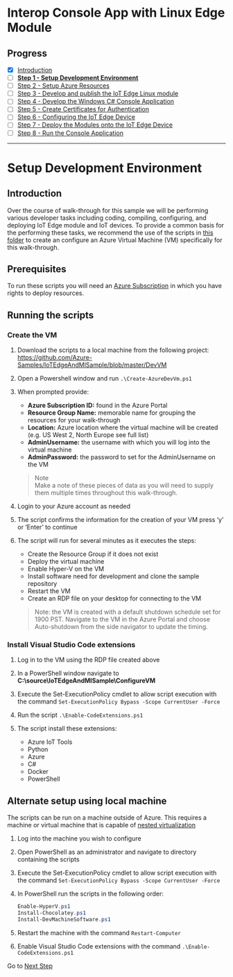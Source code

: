 # Interop Console App with Linux Edge Module
## Progress

- [x] [Introduction](../readme.md)  
- [ ] [**Step 1 - Setup Development Environment**](./Setup%20Development%20Environment.MD)   
- [ ] [Step 2 - Setup Azure Resources](./Setup%20Azure%20Resources.MD)  
- [ ] [Step 3 - Develop and publish the IoT Edge Linux module](./Develop%20and%20publish%20the%20IoT%20edge%20Linux%20module.MD)  
- [ ] [Step 4 - Develop the Windows C# Console Application](./Develop%20the%20Windows%20C%23%20Console%20Application.MD)  
- [ ] [Step 5 - Create Certificates for Authentication](./Create%20Certificates%20for%20Authentication.MD)  
- [ ] [Step 6 - Configuring the IoT Edge Device](./Configuring%20the%20IoT%20Edge%20Device.MD)  
- [ ] [Step 7 - Deploy the Modules onto the IoT Edge Device](./Deploy%20the%20Modules%20onto%20the%20IoT%20Edge%20Device.MD)  
- [ ] [Step 8 - Run the Console Application](./Run%20the%20Console%20Application.MD)  
---
# Setup Development Environment   

## Introduction

Over the course of walk-through for this sample we will be performing various developer tasks including coding, compiling, configuring, and deploying IoT Edge module and IoT devices. To provide a common basis for the performing these tasks, we recommend the use of the scripts in [this folder](https://github.com/Azure-Samples/IoTEdgeAndMlSample/blob/master/DevVM) to create an configure an Azure Virtual Machine (VM) specifically for this walk-through.

## Prerequisites

To run these scripts you will need an [Azure Subscription](https://azure.microsoft.com/en-us/free/) in which you have rights to deploy resources.

## Running the scripts

### Create the VM

1. Download the scripts to a local machine from the following project:   
https://github.com/Azure-Samples/IoTEdgeAndMlSample/blob/master/DevVM

1. Open a Powershell window and run `.\Create-AzureDevVm.ps1`

1. When prompted provide:
    - **Azure Subscription ID:** found in the Azure Portal 
    - **Resource Group Name:** memorable name for grouping the resources for your walk-through
    - **Location:** Azure location where the virtual machine will be created (e.g. US West 2, North Europe see full list) 
    - **AdminUsername:** the username with which you will log into the virtual machine
    - **AdminPassword:** the password to set for the AdminUsername on the VM
      
    > Note  
    > Make a note of these pieces of data as you will need to supply them multiple times throughout this walk-through.

1. Login to your Azure account as needed

1. The script confirms the information for the creation of your VM press ‘y’ or ‘Enter’ to continue

1. The script will run for several minutes as it executes the steps:
    - Create the Resource Group if it does not exist
    - Deploy the virtual machine
    - Enable Hyper-V on the VM
    - Install software need for development and clone the sample repository
    - Restart the VM
    - Create an RDP file on your desktop for connecting to the VM 

    > Note: the VM is created with a default shutdown schedule set for 1900 PST. Navigate to the VM in the Azure Portal and choose Auto-shutdown from the side navigator to update the timing.

### Install Visual Studio Code extensions

1. Log in to the VM using the RDP file created above

1. In a PowerShell window navigate to **C:\source\IoTEdgeAndMlSample\ConfigureVM**

1. Execute the Set-ExecutionPolicy cmdlet to allow script execution with the command `Set-ExecutionPolicy Bypass -Scope CurrentUser -Force`

1. Run the script `.\Enable-CodeExtensions.ps1`

1. The script install these extensions:
    - Azure IoT Tools
    - Python
    - Azure
    - C#
    - Docker
    - PowerShell

## Alternate setup using local machine

The scripts can be run on a machine outside of Azure.  This requires a machine or virtual machine that is capable of [nested virtualization](https://docs.microsoft.com/en-us/virtualization/hyper-v-on-windows/user-guide/nested-virtualization)

1. Log into the machine you wish to configure

1. Open PowerShell as an administrator and navigate to directory containing the scripts

1. Execute the Set-ExecutionPolicy cmdlet to allow script execution with the command `Set-ExecutionPolicy Bypass -Scope CurrentUser -Force`

1. In PowerShell run the scripts in the following order:

     ```powershell
    Enable-HyperV.ps1
    Install-Chocolatey.ps1
    Install-DevMachineSoftware.ps1
    ```

1. Restart the machine with the command `Restart-Computer`

1. Enable Visual Studio Code extensions with the command `.\Enable-CodeExtensions.ps1`

Go to [Next Step](./Setup%20Azure%20Resources.MD)  
